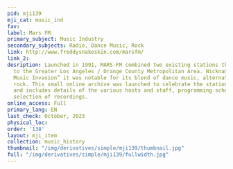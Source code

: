 ```yaml
---
pid: mji139
mji_cat: music_ind
fav: 
label: Mars FM
primary_subject: Music Industry
secondary_subjects: Radio, Dance Music, Rock
link: http://www.freddysnakeskin.com/marsfm/
link_2: 
desription: Launched in 1991, MARS-FM combined two existing stations that broadcast
  to the Greater Los Angeles / Orange County Metropolitan Area. Nicknamed the “New
  Music Invasion” it was notable for its blend of dance music, alternative, pop, and
  rock. This small online archive was launched to celebrate the station’s 25th anniversary
  and includes details of the various hosts and staff, programming schedule, and a
  selection of recordings.
online_access: Full
primary_lang: EN
last_check: October, 2023
physical_loc: 
order: '138'
layout: mji_item
collection: music_history
thumbnail: "/img/derivatives/simple/mji139/thumbnail.jpg"
full: "/img/derivatives/simple/mji139/fullwidth.jpg"
---
```

